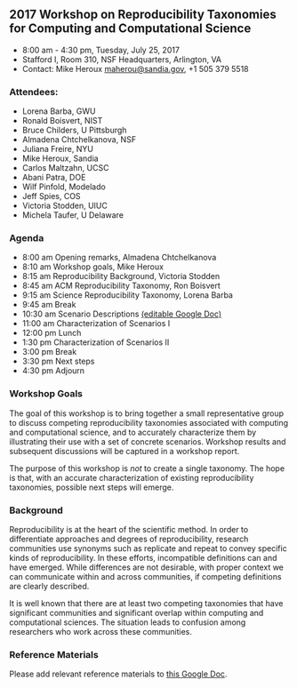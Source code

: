 ## 2017 Workshop on Reproducibility Taxonomies for Computing and Computational Science
- 8:00 am - 4:30 pm, Tuesday, July 25, 2017
- Stafford I, Room 310, NSF Headquarters, Arlington, VA
- Contact: Mike Heroux <maherou@sandia.gov>, +1 505 379 5518

### Attendees:
- Lorena Barba, GWU
- Ronald Boisvert, NIST
- Bruce Childers, U Pittsburgh
- Almadena Chtchelkanova, NSF
- Juliana Freire, NYU
- Mike Heroux, Sandia
- Carlos Maltzahn, UCSC
- Abani Patra, DOE
- Wilf Pinfold, Modelado
- Jeff Spies, COS
- Victoria Stodden, UIUC
- Michela Taufer, U Delaware

### Agenda

-  8:00 am Opening remarks, Almadena Chtchelkanova
-  8:10 am Workshop goals, Mike Heroux
-  8:15 am Reproducibility Background, Victoria Stodden
-  8:45 am ACM Reproducibility Taxonomy, Ron Boisvert
-  9:15 am Science Reproducibility Taxonomy, Lorena Barba
-  9:45 am Break
- 10:30 am Scenario Descriptions [(editable Google Doc)](https://docs.google.com/document/d/16E2_xW7QjT9MW9juSxvFwTPyBbFDJHfH7VVNC9yQmec/edit?usp=sharing)
- 11:00 am Characterization of Scenarios I
- 12:00 pm Lunch
-  1:30 pm Characterization of Scenarios II
-  3:00 pm Break
-  3:30 pm Next steps
-  4:30 pm Adjourn

### Workshop Goals
The goal of this workshop is to bring together a small representative group to discuss competing reproducibility taxonomies associated with computing and computational science, and to accurately characterize them by illustrating their use with a set of concrete scenarios.  Workshop results and subsequent discussions will be captured in a workshop report.  

The purpose of this workshop is *not* to create a single taxonomy.  The hope is that, with an accurate characterization of existing reproducibility taxonomies, possible next steps will emerge.


### Background
Reproducibility is at the heart of the scientific method.  In order to differentiate approaches and degrees of reproducibility, research communities use synonyms such as replicate and repeat to convey specific kinds of reproducibility.  In these efforts, incompatible definitions can and have emerged.  While differences are not desirable, with proper context we can communicate within and across communities, if competing definitions are clearly described.

It is well known that there are at least two competing taxonomies that have significant communities and significant overlap within computing and computational sciences.  The situation leads to confusion among researchers who work across these communities.

### Reference Materials
Please add relevant reference materials to [this Google Doc](https://docs.google.com/document/d/1Ef_gsG0zB15m8spLvKS5EBaohwKofboiClmswFXTk1I/edit?usp=sharing).

